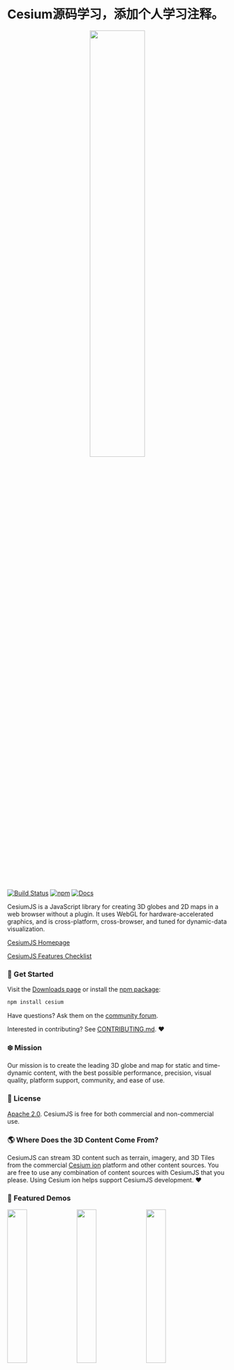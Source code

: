 # Cesium源码学习，添加个人学习注释。


<p align="center">
<img src="https://github.com/CesiumGS/cesium/wiki/logos/Cesium_Logo_Color.jpg" width="50%" />
</p>

[![Build Status](https://travis-ci.com/CesiumGS/cesium.svg?branch=main)](https://travis-ci.com/CesiumGS/cesium)
[![npm](https://img.shields.io/npm/v/cesium)](https://www.npmjs.com/package/cesium)
[![Docs](https://img.shields.io/badge/docs-online-orange.svg)](https://cesium.com/learn/)

CesiumJS is a JavaScript library for creating 3D globes and 2D maps in a web browser without a plugin. It uses WebGL for hardware-accelerated graphics, and is cross-platform, cross-browser, and tuned for dynamic-data visualization.

[CesiumJS Homepage](https://cesium.com/cesiumjs)

[CesiumJS Features Checklist](https://github.com/CesiumGS/cesium/wiki/CesiumJS-Features-Checklist)

### :rocket: Get Started

Visit the [Downloads page](https://cesium.com/downloads/) or install the [npm package](https://www.npmjs.com/package/cesium):

```sh
npm install cesium
```

Have questions? Ask them on the [community forum](https://community.cesium.com/).

Interested in contributing? See [CONTRIBUTING.md](CONTRIBUTING.md). :heart:

### :snowflake: Mission

Our mission is to create the leading 3D globe and map for static and time-dynamic content, with the best possible performance, precision, visual quality, platform support, community, and ease of use.

### :green_book: License

[Apache 2.0](http://www.apache.org/licenses/LICENSE-2.0.html). CesiumJS is free for both commercial and non-commercial use.

### :earth_americas: Where Does the 3D Content Come From?

CesiumJS can stream 3D content such as terrain, imagery, and 3D Tiles from the commercial [Cesium ion](https://cesium.com/blog/2018/03/01/hello-cesium-ion/)
platform and other content sources. You are free to use any combination of content sources with CesiumJS that you please.
Using Cesium ion helps support CesiumJS development. :heart:

### :clap: Featured Demos

<p>
<a href="https://cesium.com/blog/2018/08/21/cybercity/"><img src="https://images.prismic.io/cesium/2018-08-21-cover.jpg" width="30%" /></a>&nbsp;
<a href="https://apps.agi.com/SatelliteViewer/?Status=Operational"><img src="https://images.prismic.io/cesium/2018-03-29-comspoc-cover.jpg" width="30%" /></a>&nbsp;
<a href="https://cesium.com/blog/2018/02/05/historic-pharsalia-cabin-point-cloud/"><img src="https://images.prismic.io/cesium/2018-02-05-cover.jpg" width="30%" /></a>&nbsp;
<a href="https://cesium.com/blog/2017/12/12/onesky/"><img src="https://images.prismic.io/cesium/2017-12-12-cover.jpg" width="30%" /></a>&nbsp;
<a href="https://cesium.com/blog/2017/11/20/nasa-storm-virtual-globe/"><img src="https://images.prismic.io/cesium/2017-11-20-cover.jpg" width="30%" /></a>&nbsp;
<a href="https://cesium.com/blog/2017/11/16/gefs/"><img src="https://images.prismic.io/cesium/2017-11-16-cover.jpg" width="30%" /></a>&nbsp;
<a href="https://cesium.com/blog/2019/01/04/norad-tracks-santa/"><img src="https://images.prismic.io/cesium/2019-01-04-cover.jpg" width="30%" /></a>&nbsp;
<a href="https://cesium.com/blog/2017/07/23/drcog/"><img src="https://images.prismic.io/cesium/2017-07-23-cover.jpg" width="30%" /></a>&nbsp;
<a href="https://demos.cesium.com/NewYork/"><img src="https://images.prismic.io/cesium/2017-05-05-nyc-cover.jpg" width="30%" /></a>&nbsp;
<a href="https://cesium.com/blog/2018/09/27/swisstopo-live/"><img src="https://images.prismic.io/cesium/2018-09-27-cover.jpg" width="30%" /></a>&nbsp;
<a href="https://cesium.com/blog/2016/12/12/stk-czml/"><img src="https://images.prismic.io/cesium/2016-12-12-cover.jpg" width="30%" /></a>&nbsp;
<a href="https://cesium.com/blog/2016/09/29/contextcapture/"><img src="https://images.prismic.io/cesium/2016-09-29-cover.jpg" width="30%" /></a>&nbsp;
<a href="https://cesium.com/blog/2016/04/20/flightradar24/"><img src="https://images.prismic.io/cesium/2016-04-20-cover.jpg" width="30%" /></a>&nbsp;
<a href="https://cesium.com/blog/2016/02/03/fodarearth/"><img src="https://images.prismic.io/cesium/2016-02-03-cover.jpg" width="30%" /></a>&nbsp;
<a href="https://cesium.com/blog/2015/08/19/mars-trek/"><img src="https://images.prismic.io/cesium/2015-08-19-cover.jpg" width="30%" /></a>&nbsp;
<a href="https://cesium.com/blog/2015/07/16/hiroshima-archive/"><img src="https://images.prismic.io/cesium/2015-07-16-cover.jpg" width="30%" /></a>&nbsp;
<a href="https://cesium.com/blog/2019/06/13/red-bull-x-alps-in-cesium/"><img src="https://images.prismic.io/cesium/2015-10-02-cover.jpg" width="30%" /></a>&nbsp;
<br/>
<br/>
</p>
<h4><a href="https://cesium.com/blog/categories/userstories">See all demos</a></h4>
